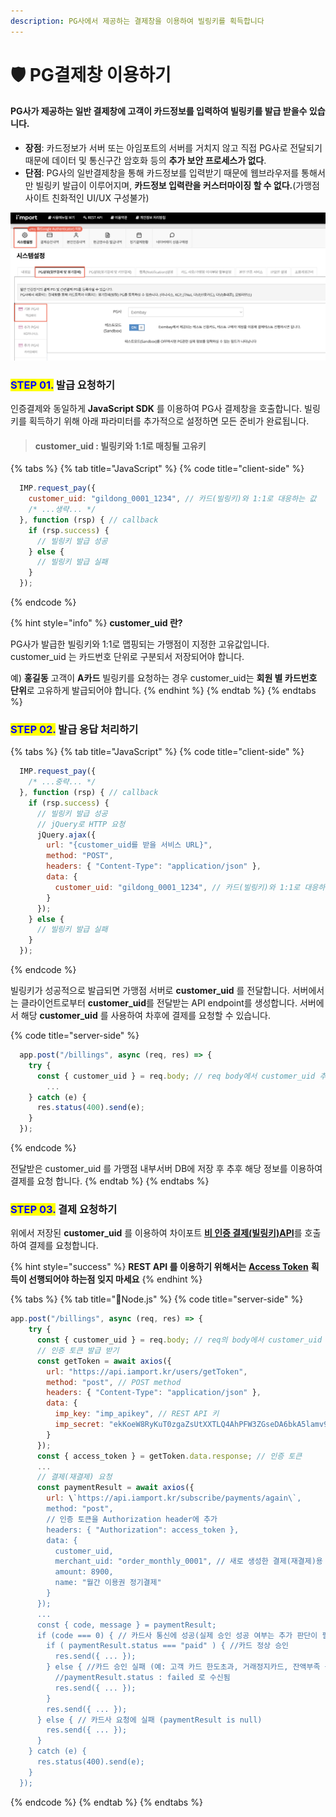 ```yaml
---
description: PG사에서 제공하는 결제창을 이용하여 빌링키를 획득합니다
---
```


# 🛡 PG결제창 이용하기

#### PG사가 제공하는 일반 결제창에 고객이 카드정보를 입력하여 빌링키를 발급 받을수 있습니다.

* **장점**: 카드정보가 서버 또는 아임포트의 서버를 거치지 않고 직접 PG사로 전달되기 때문에 데이터 및 통신구간 암호화 등의 **추가 보안 프로세스가 없다**.
* **단점**: PG사의 일반결제창을 통해 카드정보를 입력받기 때문에 웹브라우저를 통해서만 빌링키 발급이 이루어지며, **카드정보 입력란을 커스터마이징 할 수 없다.**(가맹점 사이트 친화적인 UI/UX 구성불가)

![PG사 카드정보 획득 결제창 예제](<../../../.gitbook/assets/image (17) (1) (1) (1).png>)

### <mark style="color:blue;">**STEP 01.**</mark> 발급 요청하기

인증결제와 동일하게 **JavaScript SDK** 를 이용하여 PG사 결제창을 호출합니다. 빌링키를 획득하기 위해 아래 파라미터를 추가적으로 설정하면 모든 준비가 완료됩니다.

> #### customer\_uid : 빌링키와 1:1로 매칭될 고유키

{% tabs %}
{% tab title="JavaScript" %}
{% code title="client-side" %}
```javascript
  IMP.request_pay({ 
    customer_uid: "gildong_0001_1234", // 카드(빌링키)와 1:1로 대응하는 값
    /* ...생략... */
  }, function (rsp) { // callback
    if (rsp.success) {
      // 빌링키 발급 성공
    } else {
      // 빌링키 발급 실패
    }
  });
```
{% endcode %}



{% hint style="info" %}
**customer\_uid 란?**

PG사가 발급한 빌링키와 1:1로 맵핑되는 가맹점이 지정한 고유값입니다. customer\_uid 는 카드번호 단위로 구분되서 저장되어야 합니다.

예) **홍길동** 고객이 **A카드** 빌링키를 요청하는 경우 customer\_uid는 **회원 별 카드번호 단위**로 고유하게 발급되어야 합니다.
{% endhint %}
{% endtab %}
{% endtabs %}

### <mark style="color:blue;">**STEP 02.**</mark> 발급 응답 처리하기

{% tabs %}
{% tab title="JavaScript" %}
{% code title="client-side" %}
```javascript
  IMP.request_pay({ 
    /* ...중략... */
  }, function (rsp) { // callback
    if (rsp.success) {
      // 빌링키 발급 성공
      // jQuery로 HTTP 요청
      jQuery.ajax({
        url: "{customer_uid를 받을 서비스 URL}", 
        method: "POST",
        headers: { "Content-Type": "application/json" },
        data: {
          customer_uid: "gildong_0001_1234", // 카드(빌링키)와 1:1로 대응하는 값
        }
      });
    } else {
      // 빌링키 발급 실패
    }
  });
```
{% endcode %}



빌링키가 성공적으로 발급되면 가맹점 서버로 **customer\_uid** 를 전달합니다. 서버에서는 클라이언트로부터 **customer\_uid**를 전달받는 API endpoint를 생성합니다. 서버에서 해당 **customer\_uid** 를 사용하여 차후에 결제를 요청할 수 있습니다.

{% code title="server-side" %}
```javascript
  app.post("/billings", async (req, res) => {
    try {
      const { customer_uid } = req.body; // req body에서 customer_uid 추출
        ...
    } catch (e) {
      res.status(400).send(e);
    }
  });
```
{% endcode %}

전달받은 customer\_uid 를 가맹점 내부서버 DB에 저장 후 추후 해당 정보를 이용하여 결제를 요청 합니다.
{% endtab %}
{% endtabs %}

### <mark style="color:blue;">**STEP 03.**</mark> 결제 요청하기

위에서 저장된 **customer\_uid** 를 이용하여 차이포트 [**비 인증 결제(빌링키)API**](../../../api/api-4/api.md)를 호출하여 결제를 요청합니다.

{% hint style="success" %}
**REST API 를 이용하기 위해서는** [**Access Token**](../../../api/rest-api-access-token.md) **획득이 선행되어야 하는점 잊지 마세요**
{% endhint %}

{% tabs %}
{% tab title="Node.js" %}
{% code title="server-side" %}
```javascript
app.post("/billings", async (req, res) => {
    try {
      const { customer_uid } = req.body; // req의 body에서 customer_uid 추출
      // 인증 토큰 발급 받기
      const getToken = await axios({
        url: "https://api.iamport.kr/users/getToken",
        method: "post", // POST method
        headers: { "Content-Type": "application/json" }, 
        data: {
          imp_key: "imp_apikey", // REST API 키
          imp_secret: "ekKoeW8RyKuT0zgaZsUtXXTLQ4AhPFW3ZGseDA6bkA5lamv9OqDMnxyeB9wqOsuO9W3Mx9YSJ4dTqJ3f" // REST API Secret
        }
      });
      const { access_token } = getToken.data.response; // 인증 토큰
      ...
      // 결제(재결제) 요청
      const paymentResult = await axios({
        url: \`https://api.iamport.kr/subscribe/payments/again\`,
        method: "post",
        // 인증 토큰을 Authorization header에 추가
        headers: { "Authorization": access_token }, 
        data: {
          customer_uid,
          merchant_uid: "order_monthly_0001", // 새로 생성한 결제(재결제)용 주문 번호
          amount: 8900,
          name: "월간 이용권 정기결제"
        }
      });
      ...
      const { code, message } = paymentResult;
      if (code === 0) { // 카드사 통신에 성공(실제 승인 성공 여부는 추가 판단이 필요함)
        if ( paymentResult.status === "paid" ) { //카드 정상 승인
          res.send({ ... });
        } else { //카드 승인 실패 (예: 고객 카드 한도초과, 거래정지카드, 잔액부족 등)
          //paymentResult.status : failed 로 수신됨
          res.send({ ... });
        }
        res.send({ ... });
      } else { // 카드사 요청에 실패 (paymentResult is null)
        res.send({ ... });
      }
    } catch (e) {
      res.status(400).send(e);
    }
  });
```
{% endcode %}
{% endtab %}
{% endtabs %}
